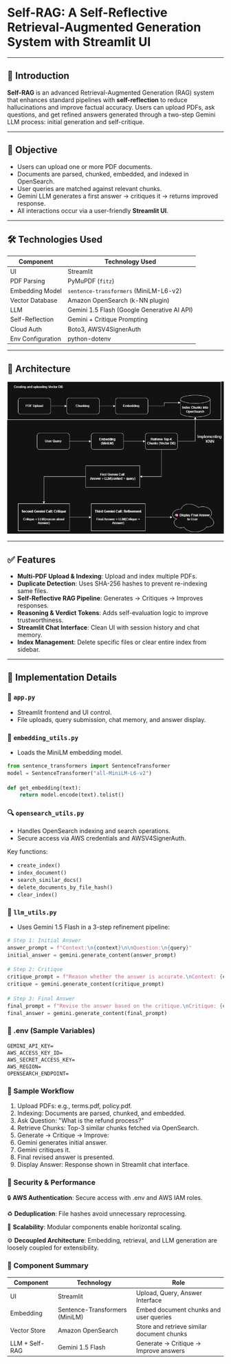 # Self-RAG: A Self-Reflective Retrieval-Augmented Generation System with Streamlit UI

---

## 🧠 Introduction

**Self-RAG** is an advanced Retrieval-Augmented Generation (RAG) system that enhances standard pipelines with **self-reflection** to reduce hallucinations and improve factual accuracy. Users can upload PDFs, ask questions, and get refined answers generated through a two-step Gemini LLM process: initial generation and self-critique.

---

## 🎯 Objective

- Users can upload one or more PDF documents.
- Documents are parsed, chunked, embedded, and indexed in OpenSearch.
- User queries are matched against relevant chunks.
- Gemini LLM generates a first answer → critiques it → returns improved response.
- All interactions occur via a user-friendly **Streamlit UI**.

---

## 🛠️ Technologies Used

| Component          | Technology Used                                |
|--------------------|-------------------------------------------------|
| UI                 | Streamlit                                       |
| PDF Parsing        | PyMuPDF (`fitz`)                                |
| Embedding Model    | `sentence-transformers` (MiniLM-L6-v2)          |
| Vector Database    | Amazon OpenSearch (k-NN plugin)                 |
| LLM                | Gemini 1.5 Flash (Google Generative AI API)     |
| Self-Reflection    | Gemini + Critique Prompting                     |
| Cloud Auth         | Boto3, AWSV4SignerAuth                          |
| Env Configuration  | python-dotenv                                   |

---

## 🧱 Architecture

![alt text](img/Correct_Self_RAG_Architecture.drawio.png)

---

## ✅ Features

- **Multi-PDF Upload & Indexing**: Upload and index multiple PDFs.
- **Duplicate Detection**: Uses SHA-256 hashes to prevent re-indexing same files.
- **Self-Reflective RAG Pipeline**: Generates → Critiques → Improves responses.
- **Reasoning & Verdict Tokens**: Adds self-evaluation logic to improve trustworthiness.
- **Streamlit Chat Interface**: Clean UI with session history and chat memory.
- **Index Management**: Delete specific files or clear entire index from sidebar.

---

## 🧩 Implementation Details

### 📄 `app.py`

- Streamlit frontend and UI control.
- File uploads, query submission, chat memory, and answer display.

### 🧠 `embedding_utils.py`

- Loads the MiniLM embedding model. 

```python
from sentence_transformers import SentenceTransformer
model = SentenceTransformer("all-MiniLM-L6-v2")

def get_embedding(text):
    return model.encode(text).tolist()
```

### 🔍 `opensearch_utils.py`

- Handles OpenSearch indexing and search operations. 
- Secure access via AWS credentials and AWSV4SignerAuth.

Key functions:

- ```create_index()```
- ```index_document()```
- ```search_similar_docs()```
- ```delete_documents_by_file_hash()```
- ```clear_index()```

### 🤖 `llm_utils.py`

- Uses Gemini 1.5 Flash in a 3-step refinement pipeline:

```python
# Step 1: Initial Answer
answer_prompt = f"Context:\n{context}\n\nQuestion:\n{query}"
initial_answer = gemini.generate_content(answer_prompt)

# Step 2: Critique
critique_prompt = f"Reason whether the answer is accurate.\nContext: {context}\nAnswer: {initial_answer}"
critique = gemini.generate_content(critique_prompt)

# Step 3: Final Answer
final_prompt = f"Revise the answer based on the critique.\nCritique: {critique}\nAnswer: {initial_answer}"
final_answer = gemini.generate_content(final_prompt)
```

### 🔐 .env (Sample Variables)

```text
GEMINI_API_KEY=
AWS_ACCESS_KEY_ID=
AWS_SECRET_ACCESS_KEY=
AWS_REGION=
OPENSEARCH_ENDPOINT=
```

### 🔄 Sample Workflow

1. Upload PDFs: e.g., terms.pdf, policy.pdf.
2. Indexing: Documents are parsed, chunked, and embedded.
3. Ask Question: "What is the refund process?"
4. Retrieve Chunks: Top-3 similar chunks fetched via OpenSearch.
5. Generate → Critique → Improve:
6.   Gemini generates initial answer.
7.   Gemini critiques it.
8.   Final revised answer is presented.
9. Display Answer: Response shown in Streamlit chat interface.

### 🔐 Security & Performance

🔒 **AWS Authentication**: Secure access with .env and AWS IAM roles. 

♻️ **Deduplication**: File hashes avoid unnecessary reprocessing. 

🚀 **Scalability**: Modular components enable horizontal scaling. 

⚙️ **Decoupled Architecture**: Embedding, retrieval, and LLM generation are loosely coupled for extensibility. 

### 🔗 Component Summary

| Component      | Technology                     | Role                                       |
| -------------- | ------------------------------ | ------------------------------------------ |
| UI             | Streamlit                      | Upload, Query, Answer Interface            |
| Embedding      | Sentence-Transformers (MiniLM) | Embed document chunks and user queries     |
| Vector Store   | Amazon OpenSearch              | Store and retrieve similar document chunks |
| LLM + Self-RAG | Gemini 1.5 Flash               | Generate → Critique → Improve answers      |

